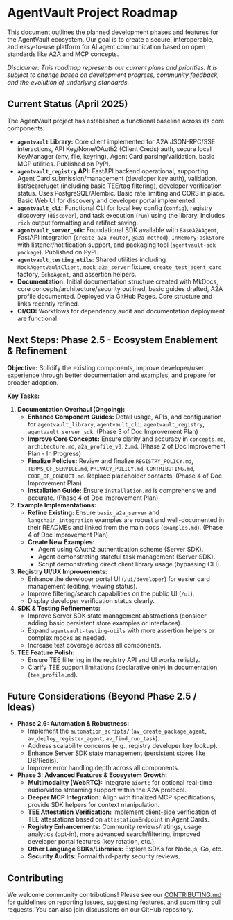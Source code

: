 # AgentVault Project Roadmap

This document outlines the planned development phases and features for the AgentVault ecosystem. Our goal is to create a secure, interoperable, and easy-to-use platform for AI agent communication based on open standards like A2A and MCP concepts.

*Disclaimer: This roadmap represents our current plans and priorities. It is subject to change based on development progress, community feedback, and the evolution of underlying standards.*

## Current Status (April 2025)

The AgentVault project has established a functional baseline across its core components:

*   **`agentvault` Library:** Core client implemented for A2A JSON-RPC/SSE interactions, API Key/None/OAuth2 (Client Creds) auth, secure local KeyManager (env, file, keyring), Agent Card parsing/validation, basic MCP utilities. Published on PyPI.
*   **`agentvault_registry` API:** FastAPI backend operational, supporting Agent Card submission/management (developer key auth), validation, list/search/get (including basic TEE/tag filtering), developer verification status. Uses PostgreSQL/Alembic. Basic rate limiting and CORS in place. Basic Web UI for discovery and developer portal implemented.
*   **`agentvault_cli`:** Functional CLI for local key config (`config`), registry discovery (`discover`), and task execution (`run`) using the library. Includes `rich` output formatting and artifact saving.
*   **`agentvault_server_sdk`:** Foundational SDK available with `BaseA2AAgent`, FastAPI integration (`create_a2a_router`, `@a2a_method`), `InMemoryTaskStore` with listener/notification support, and packaging tool (`agentvault-sdk package`). Published on PyPI.
*   **`agentvault_testing_utils`:** Shared utilities including `MockAgentVaultClient`, `mock_a2a_server` fixture, `create_test_agent_card` factory, `EchoAgent`, and assertion helpers.
*   **Documentation:** Initial documentation structure created with MkDocs, core concepts/architecture/security outlined, basic guides drafted, A2A profile documented. Deployed via GitHub Pages. Core structure and links recently refined.
*   **CI/CD:** Workflows for dependency audit and documentation deployment are functional.

## Next Steps: Phase 2.5 - Ecosystem Enablement & Refinement

**Objective:** Solidify the existing components, improve developer/user experience through better documentation and examples, and prepare for broader adoption.

**Key Tasks:**

1.  **Documentation Overhaul (Ongoing):**
    *   **Enhance Component Guides:** Detail usage, APIs, and configuration for `agentvault_library`, `agentvault_cli`, `agentvault_registry`, `agentvault_server_sdk`. (Phase 3 of Doc Improvement Plan)
    *   **Improve Core Concepts:** Ensure clarity and accuracy in `concepts.md`, `architecture.md`, `a2a_profile_v0.2.md`. (Phase 2 of Doc Improvement Plan - In Progress)
    *   **Finalize Policies:** Review and finalize `REGISTRY_POLICY.md`, `TERMS_OF_SERVICE.md`, `PRIVACY_POLICY.md`, `CONTRIBUTING.md`, `CODE_OF_CONDUCT.md`. Replace placeholder contacts. (Phase 4 of Doc Improvement Plan)
    *   **Installation Guide:** Ensure `installation.md` is comprehensive and accurate. (Phase 4 of Doc Improvement Plan)
2.  **Example Implementations:**
    *   **Refine Existing:** Ensure `basic_a2a_server` and `langchain_integration` examples are robust and well-documented in their READMEs and linked from the main docs (`examples.md`). (Phase 4 of Doc Improvement Plan)
    *   **Create New Examples:**
        *   Agent using OAuth2 authentication scheme (Server SDK).
        *   Agent demonstrating stateful task management (Server SDK).
        *   Script demonstrating direct client library usage (bypassing CLI).
3.  **Registry UI/UX Improvements:**
    *   Enhance the developer portal UI (`/ui/developer`) for easier card management (editing, viewing status).
    *   Improve filtering/search capabilities on the public UI (`/ui`).
    *   Display developer verification status clearly.
4.  **SDK & Testing Refinements:**
    *   Improve Server SDK state management abstractions (consider adding basic persistent store examples or interfaces).
    *   Expand `agentvault-testing-utils` with more assertion helpers or complex mocks as needed.
    *   Increase test coverage across all components.
5.  **TEE Feature Polish:**
    *   Ensure TEE filtering in the registry API and UI works reliably.
    *   Clarify TEE support limitations (declarative only) in documentation (`tee_profile.md`).

## Future Considerations (Beyond Phase 2.5 / Ideas)

*   **Phase 2.6: Automation & Robustness:**
    *   Implement the `automation_scripts/` (`av_create_package_agent`, `av_deploy_register_agent`, `av_find_run_task`).
    *   Address scalability concerns (e.g., registry developer key lookup).
    *   Enhance Server SDK state management (persistent stores like DB/Redis).
    *   Improve error handling depth across all components.
*   **Phase 3: Advanced Features & Ecosystem Growth:**
    *   **Multimodality (WebRTC):** Integrate `aiortc` for optional real-time audio/video streaming support within the A2A protocol.
    *   **Deeper MCP Integration:** Align with finalized MCP specifications, provide SDK helpers for context manipulation.
    *   **TEE Attestation Verification:** Implement client-side verification of TEE attestations based on `attestationEndpoint` in Agent Cards.
    *   **Registry Enhancements:** Community reviews/ratings, usage analytics (opt-in), more advanced search/filtering, improved developer portal features (key rotation, etc.).
    *   **Other Language SDKs/Libraries:** Explore SDKs for Node.js, Go, etc.
    *   **Security Audits:** Formal third-party security reviews.

## Contributing

We welcome community contributions! Please see our [CONTRIBUTING.md](CONTRIBUTING.md) for guidelines on reporting issues, suggesting features, and submitting pull requests. You can also join discussions on our GitHub repository.
